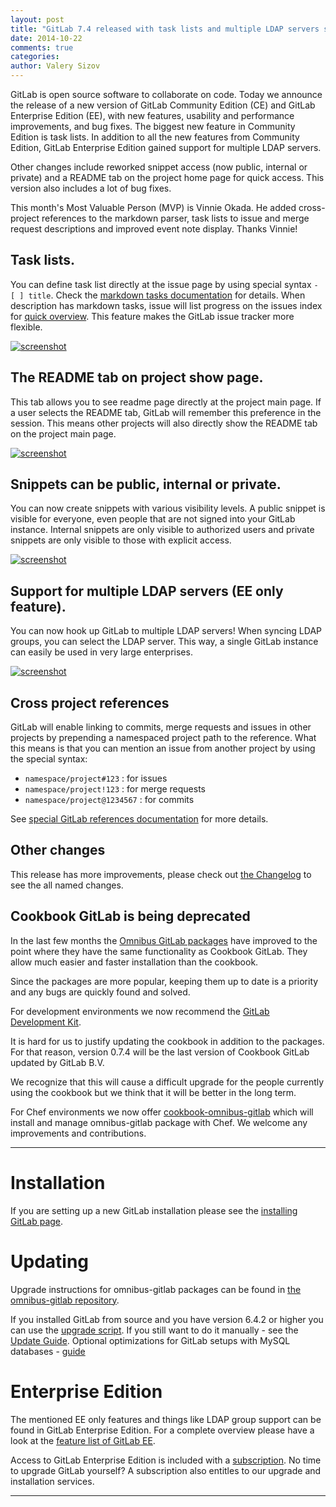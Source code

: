 ```yaml
---
layout: post
title: "GitLab 7.4 released with task lists and multiple LDAP servers support"
date: 2014-10-22
comments: true
categories:
author: Valery Sizov
---
```


GitLab is open source software to collaborate on code.
Today we announce the release of a new version of GitLab Community Edition (CE) and GitLab Enterprise Edition (EE), with new features, usability and performance improvements, and bug fixes.
The biggest new feature in Community Edition is task lists.
In addition to all the new features from Community Edition, GitLab Enterprise Edition gained support for multiple LDAP servers.

Other changes include reworked snippet access (now public, internal or private) and a README tab on the project home page for quick access. This version also includes a lot of bug fixes.

This month's Most Valuable Person (MVP) is Vinnie Okada. He added cross-project references to the markdown parser, task lists to issue and merge request descriptions and improved event note display.
Thanks Vinnie!

<!--more-->

## Task lists.

You can define task list directly at the issue page by using special syntax `- [ ] title`. Check the [markdown tasks documentation](http://doc.gitlab.com/ce/markdown/markdown.html#task-lists) for details. When description has markdown tasks, issue will list progress on the issues index for [quick overview](/images/7_4/quick_task_overview.png). This feature makes the GitLab issue tracker more flexible.

[![screenshot](/images/7_4/task-list.png)](/images/7_4/task-list.png)


## The README tab on project show page.

This tab allows you to see readme page directly at the project main page. If a user selects the README tab, GitLab will remember this preference in the session. This means other projects will also directly show the README tab on the project main page.

[![screenshot](/images/7_4/project-readme.png)](/images/7_4/project-readme.png)


## Snippets can be public, internal or private.

You can now create snippets with various visibility levels. A public snippet is visible for everyone, even people that are not signed into your GitLab instance. Internal snippets are only visible to authorized users and private snippets are only visible to those with explicit access.

[![screenshot](/images/7_4/new-snippet.png)](/images/7_4/new-snippet.png)


## Support for multiple LDAP servers (EE only feature).

You can now hook up GitLab to multiple LDAP servers! When syncing LDAP groups, you can select the LDAP server. This way, a single GitLab instance can easily be used in very large enterprises.

[![screenshot](/images/7_4/ldap.png)](/images/7_4/ldap.png)

## Cross project references

GitLab will enable linking to commits, merge requests and issues in other projects by prepending a namespaced project path to the reference. What this means is that you can mention an issue from another project by using the special syntax:

* `namespace/project#123` : for issues
* `namespace/project!123` : for merge requests
* `namespace/project@1234567` : for commits

See [special GitLab references documentation](http://doc.gitlab.com/ce/markdown/markdown.html#special-gitlab-references) for more details.

## Other changes

This release has more improvements, please check out [the Changelog](https://gitlab.com/gitlab-org/gitlab-ce/blob/7-4-stable/CHANGELOG) to see the all named changes.

## Cookbook GitLab is being deprecated

In the last few months the [Omnibus GitLab packages](https://about.gitlab.com/downloads/) have improved to the point where they have the same functionality as Cookbook GitLab. They allow much easier and faster installation than the cookbook.

Since the packages are more popular, keeping them up to date is a priority and any bugs are quickly found and solved.

For development environments we now recommend the [GitLab Development Kit](https://gitlab.com/gitlab-org/gitlab-development-kit/blob/master/README.md).

It is hard for us to justify updating the cookbook in addition to the packages.
For that reason, version 0.7.4 will be the last version of Cookbook GitLab updated by GitLab B.V.

We recognize that this will cause a difficult upgrade for the people currently using the cookbook but we think that it will be better in the long term.

For Chef environments we now offer [cookbook-omnibus-gitlab](https://gitlab.com/gitlab-org/cookbook-omnibus-gitlab) which will install and manage omnibus-gitlab package with Chef. We welcome any improvements and contributions.

- - -

# Installation

If you are setting up a new GitLab installation please see the [installing GitLab page](https://www.gitlab.com/installation/).

# Updating

Upgrade instructions for omnibus-gitlab packages can be found in [the omnibus-gitlab repository](https://gitlab.com/gitlab-org/omnibus-gitlab/blob/master/doc/update.md).

If you installed GitLab from source and you have version 6.4.2 or higher you can use the [upgrade script](https://gitlab.com/gitlab-org/gitlab-ce/blob/master/doc/update/upgrader.md).
If you still want to do it manually - see the [Update Guide](https://gitlab.com/gitlab-org/gitlab-ce/blob/master/doc/update/7.3-to-7.4.md).
Optional optimizations for GitLab setups with MySQL databases - [guide](https://gitlab.com/gitlab-org/gitlab-ce/blob/7-4-stable/doc/update/7.3-to-7.4.md#9-optional-optimizations-for-gitlab-setups-with-mysql-databases)

# Enterprise Edition

The mentioned EE only features and things like LDAP group support can be found in GitLab Enterprise Edition.
For a complete overview please have a look at the [feature list of GitLab EE](http://www.gitlab.com/gitlab-ee/).

Access to GitLab Enterprise Edition is included with a [subscription](http://www.gitlab.com/subscription/).
No time to upgrade GitLab yourself?
A subscription also entitles to our upgrade and installation services.

- - -
